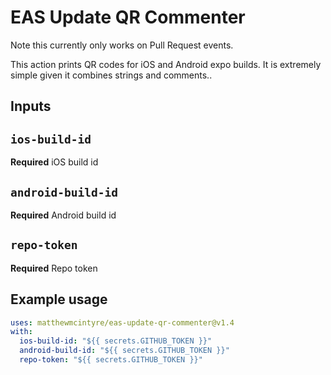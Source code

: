 # EAS Update QR Commenter

Note this currently only works on Pull Request events.

This action prints QR codes for iOS and Android expo builds. It is extremely simple given it combines strings and comments..

## Inputs

## `ios-build-id`

**Required** iOS build id

## `android-build-id`

**Required** Android build id

## `repo-token`

**Required** Repo token

## Example usage

```yml
uses: matthewmcintyre/eas-update-qr-commenter@v1.4
with:
  ios-build-id: "${{ secrets.GITHUB_TOKEN }}"
  android-build-id: "${{ secrets.GITHUB_TOKEN }}"
  repo-token: "${{ secrets.GITHUB_TOKEN }}"
```
